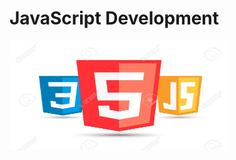 # JavaScript Development
<img src="https://github.com/FlameFenix/Certificates-Softuni/blob/main/pictures/html%20css%20js.jpg?raw=true" width="350" height="175" align="center">
